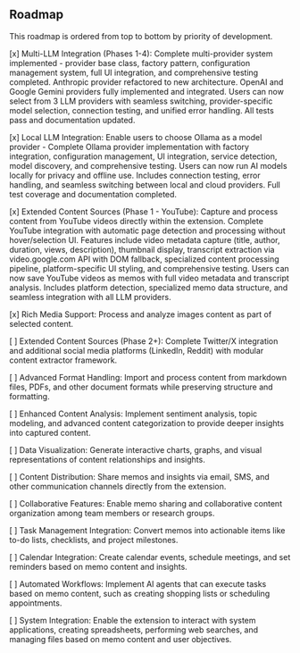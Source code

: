 ## Roadmap

This roadmap is ordered from top to bottom by priority of development.

[x] Multi-LLM Integration (Phases 1-4): Complete multi-provider system implemented - provider base class, factory pattern, configuration management system, full UI integration, and comprehensive testing completed. Anthropic provider refactored to new architecture. OpenAI and Google Gemini providers fully implemented and integrated. Users can now select from 3 LLM providers with seamless switching, provider-specific model selection, connection testing, and unified error handling. All tests pass and documentation updated.

[x] Local LLM Integration: Enable users to choose Ollama as a model provider - Complete Ollama provider implementation with factory integration, configuration management, UI integration, service detection, model discovery, and comprehensive testing. Users can now run AI models locally for privacy and offline use. Includes connection testing, error handling, and seamless switching between local and cloud providers. Full test coverage and documentation completed.

[x] Extended Content Sources (Phase 1 - YouTube): Capture and process content from YouTube videos directly within the extension. Complete YouTube integration with automatic page detection and processing without hover/selection UI. Features include video metadata capture (title, author, duration, views, description), thumbnail display, transcript extraction via video.google.com API with DOM fallback, specialized content processing pipeline, platform-specific UI styling, and comprehensive testing. Users can now save YouTube videos as memos with full video metadata and transcript analysis. Includes platform detection, specialized memo data structure, and seamless integration with all LLM providers.

[x] Rich Media Support: Process and analyze images content as part of selected content.

[ ] Extended Content Sources (Phase 2+): Complete Twitter/X integration and additional social media platforms (LinkedIn, Reddit) with modular content extractor framework.

[ ] Advanced Format Handling: Import and process content from markdown files, PDFs, and other document formats while preserving structure and formatting.

[ ] Enhanced Content Analysis: Implement sentiment analysis, topic modeling, and advanced content categorization to provide deeper insights into captured content.

[ ] Data Visualization: Generate interactive charts, graphs, and visual representations of content relationships and insights.

[ ] Content Distribution: Share memos and insights via email, SMS, and other communication channels directly from the extension.

[ ] Collaborative Features: Enable memo sharing and collaborative content organization among team members or research groups.

[ ] Task Management Integration: Convert memos into actionable items like to-do lists, checklists, and project milestones.

[ ] Calendar Integration: Create calendar events, schedule meetings, and set reminders based on memo content and insights.

[ ] Automated Workflows: Implement AI agents that can execute tasks based on memo content, such as creating shopping lists or scheduling appointments.

[ ] System Integration: Enable the extension to interact with system applications, creating spreadsheets, performing web searches, and managing files based on memo content and user objectives.

